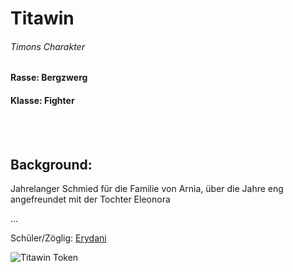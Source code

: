 # Titawin
###### Timons Charakter

#### Rasse: Bergzwerg
#### Klasse: Fighter
<br/>
<br/>

## Background:
Jahrelanger Schmied für die Familie von Arnia, über die Jahre eng angefreundet mit der Tochter Eleonora


...

Schüler/Zöglig: [Erydani](Charakter/Player/Erydani.md)

![Titawin Token](https://s3.amazonaws.com/files.d20.io/images/255240388/aQ0NfgFlAV7m_ojnwWFfZA/med.png?1636749099)
